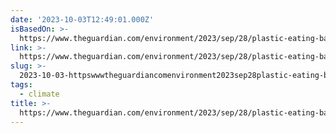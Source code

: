 ```yaml
---
date: '2023-10-03T12:49:01.000Z'
isBasedOn: >-
  https://www.theguardian.com/environment/2023/sep/28/plastic-eating-bacteria-enzyme-recycling-waste
link: >-
  https://www.theguardian.com/environment/2023/sep/28/plastic-eating-bacteria-enzyme-recycling-waste
slug: >-
  2023-10-03-httpswwwtheguardiancomenvironment2023sep28plastic-eating-bacteria-enzyme-recycling-waste
tags:
  - climate
title: >-
  https://www.theguardian.com/environment/2023/sep/28/plastic-eating-bacteria-enzyme-recycling-waste
---
```


